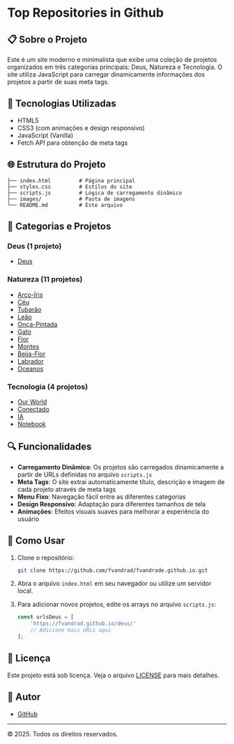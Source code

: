 # Top Repositories in Github

## 📋 Sobre o Projeto

Este é um site moderno e minimalista que exibe uma coleção de projetos organizados em três categorias principais: Deus, Natureza e Tecnologia. O site utiliza JavaScript para carregar dinamicamente informações dos projetos a partir de suas meta tags.

## 🚀 Tecnologias Utilizadas

- HTML5
- CSS3 (com animações e design responsivo)
- JavaScript (Vanilla)
- Fetch API para obtenção de meta tags

## 🌐 Estrutura do Projeto

```
├── index.html         # Página principal
├── styles.css         # Estilos do site
├── scripts.js         # Lógica de carregamento dinâmico
├── images/            # Pasta de imagens
└── README.md          # Este arquivo
```

## 📂 Categorias e Projetos

### Deus (1 projeto)

- [Deus](https://fvandrad.github.io/deus/)

### Natureza (11 projetos)

- [Arco-Íris](https://fvandrad.github.io/arco-iris/)
- [Céu](https://fvandrad.github.io/ceu/)
- [Tubarão](https://fvandrad.github.io/tubarao/)
- [Leão](https://fvandrad.github.io/leao/)
- [Onça-Pintada](https://fvandrad.github.io/onca-pintada/)
- [Gato](https://fvandrad.github.io/gato/)
- [Flor](https://fvandrad.github.io/flor/)
- [Montes](https://fvandrad.github.io/montes/)
- [Beija-Flor](https://fvandrad.github.io/beija-flor/)
- [Labrador](https://fvandrad.github.io/labrador/)
- [Oceanos](https://fvandrad.github.io/oceanos/)

### Tecnologia (4 projetos)

- [Our World](https://fvandrad.github.io/ourworld/)
- [Conectado](https://fvandrad.github.io/conectado/)
- [IA](https://fvandrad.github.io/ia/)
- [Notebook](https://fvandrad.github.io/notebook/)

## 🔍 Funcionalidades

- **Carregamento Dinâmico**: Os projetos são carregados dinamicamente a partir de URLs definidas no arquivo `scripts.js`
- **Meta Tags**: O site extrai automaticamente título, descrição e imagem de cada projeto através de meta tags
- **Menu Fixo**: Navegação fácil entre as diferentes categorias
- **Design Responsivo**: Adaptação para diferentes tamanhos de tela
- **Animações**: Efeitos visuais suaves para melhorar a experiência do usuário

## 🚀 Como Usar

1. Clone o repositório:
   ```bash
   git clone https://github.com/fvandrad/fvandrade.github.io.git
   ```

2. Abra o arquivo `index.html` em seu navegador ou utilize um servidor local.

3. Para adicionar novos projetos, edite os arrays no arquivo `scripts.js`:
   ```javascript
   const urlsDeus = [
       'https://fvandrad.github.io/deus/'
       // Adicione mais URLs aqui
   ];
   ```

## 📝 Licença

Este projeto está sob licença. Veja o arquivo [LICENSE](LICENSE) para mais detalhes.

## 👤 Autor

- [GitHub](https://github.com/fvandrad)

---

© 2025. Todos os direitos reservados.
